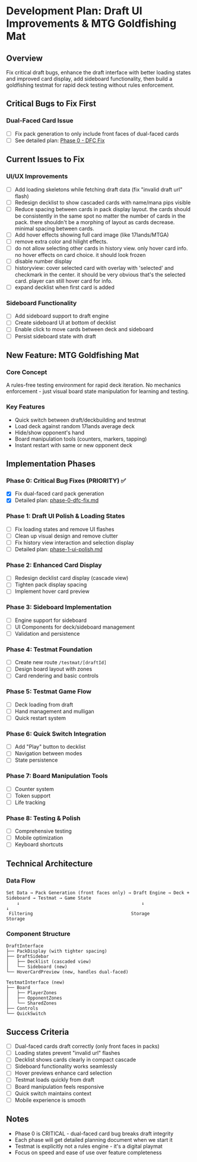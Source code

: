 # Development Plan: Draft UI Improvements & MTG Goldfishing Mat

## Overview
Fix critical draft bugs, enhance the draft interface with better loading states and improved card display, add sideboard functionality, then build a goldfishing testmat for rapid deck testing without rules enforcement.

## Critical Bugs to Fix First

### Dual-Faced Card Issue
- [ ] Fix pack generation to only include front faces of dual-faced cards
- [ ] See detailed plan: [Phase 0 - DFC Fix](./phase-0-dfc-fix.md)

## Current Issues to Fix

### UI/UX Improvements
- [ ] Add loading skeletons while fetching draft data (fix "invalid draft url" flash)
- [ ] Redesign decklist to show cascaded cards with name/mana pips visible
- [ ] Reduce spacing between cards in pack display layout. the cards should be consistently in the same spot no matter the number of cards in the pack. there shouldn't be a morphing of layout as cards decrease. minimal spacing between cards.
- [ ] Add hover effects showing full card image (like 17lands/MTGA)
- [ ] remove extra color and hilight effects. 
- [ ] do not allow selecting other cards in history view. only hover card info. no hover effects on card choice. it should look frozen
- [ ] disable number display
- [ ] historyview: cover selected card with overlay with 'selected' and checkmark in the center. it should be very obvious that's the selected card. player can still hover card for info.
- [ ] expand decklist when first card is added

### Sideboard Functionality
- [ ] Add sideboard support to draft engine
- [ ] Create sideboard UI at bottom of decklist
- [ ] Enable click to move cards between deck and sideboard
- [ ] Persist sideboard state with draft

## New Feature: MTG Goldfishing Mat

### Core Concept
A rules-free testing environment for rapid deck iteration. No mechanics enforcement - just visual board state manipulation for learning and testing.

### Key Features
- Quick switch between draft/deckbuilding and testmat
- Load deck against random 17lands average deck
- Hide/show opponent's hand
- Board manipulation tools (counters, markers, tapping)
- Instant restart with same or new opponent deck

## Implementation Phases

### Phase 0: Critical Bug Fixes (PRIORITY) ✅
- [x] Fix dual-faced card pack generation
- [x] Detailed plan: [phase-0-dfc-fix.md](./phase-0-dfc-fix.md)

### Phase 1: Draft UI Polish & Loading States
- [ ] Fix loading states and remove UI flashes
- [ ] Clean up visual design and remove clutter
- [ ] Fix history view interaction and selection display
- [ ] Detailed plan: [phase-1-ui-polish.md](./phase-1-ui-polish.md)

### Phase 2: Enhanced Card Display
- [ ] Redesign decklist card display (cascade view)
- [ ] Tighten pack display spacing
- [ ] Implement hover card preview

### Phase 3: Sideboard Implementation
- [ ] Engine support for sideboard
- [ ] UI Components for deck/sideboard management
- [ ] Validation and persistence

### Phase 4: Testmat Foundation
- [ ] Create new route `/testmat/[draftId]`
- [ ] Design board layout with zones
- [ ] Card rendering and basic controls

### Phase 5: Testmat Game Flow
- [ ] Deck loading from draft
- [ ] Hand management and mulligan
- [ ] Quick restart system

### Phase 6: Quick Switch Integration
- [ ] Add "Play" button to decklist
- [ ] Navigation between modes
- [ ] State persistence

### Phase 7: Board Manipulation Tools
- [ ] Counter system
- [ ] Token support
- [ ] Life tracking

### Phase 8: Testing & Polish
- [ ] Comprehensive testing
- [ ] Mobile optimization
- [ ] Keyboard shortcuts

## Technical Architecture

### Data Flow
```
Set Data → Pack Generation (front faces only) → Draft Engine → Deck + Sideboard → Testmat → Game State
    ↓                                              ↓                                         ↓
 Filtering                                     Storage                                   Storage
```

### Component Structure
```
DraftInterface
├── PackDisplay (with tighter spacing)
├── DraftSidebar
│   ├── Decklist (cascaded view)
│   └── Sideboard (new)
└── HoverCardPreview (new, handles dual-faced)

TestmatInterface (new)
├── Board
│   ├── PlayerZones
│   ├── OpponentZones
│   └── SharedZones
├── Controls
└── QuickSwitch
```

## Success Criteria
- [ ] Dual-faced cards draft correctly (only front faces in packs)
- [ ] Loading states prevent "invalid url" flashes
- [ ] Decklist shows cards clearly in compact cascade
- [ ] Sideboard functionality works seamlessly
- [ ] Hover previews enhance card selection
- [ ] Testmat loads quickly from draft
- [ ] Board manipulation feels responsive
- [ ] Quick switch maintains context
- [ ] Mobile experience is smooth

## Notes
- Phase 0 is CRITICAL - dual-faced card bug breaks draft integrity
- Each phase will get detailed planning document when we start it
- Testmat is explicitly not a rules engine - it's a digital playmat
- Focus on speed and ease of use over feature completeness
